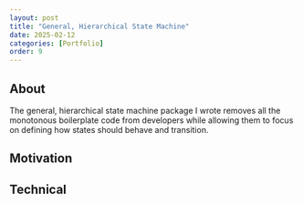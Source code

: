 ```yaml
---
layout: post
title: "General, Hierarchical State Machine"
date: 2025-02-12
categories: [Portfolio]
order: 9
---
```



## About
The general, hierarchical state machine package I wrote removes all the monotonous boilerplate code from developers while allowing them to focus on defining how states should behave and transition.

## Motivation

## Technical